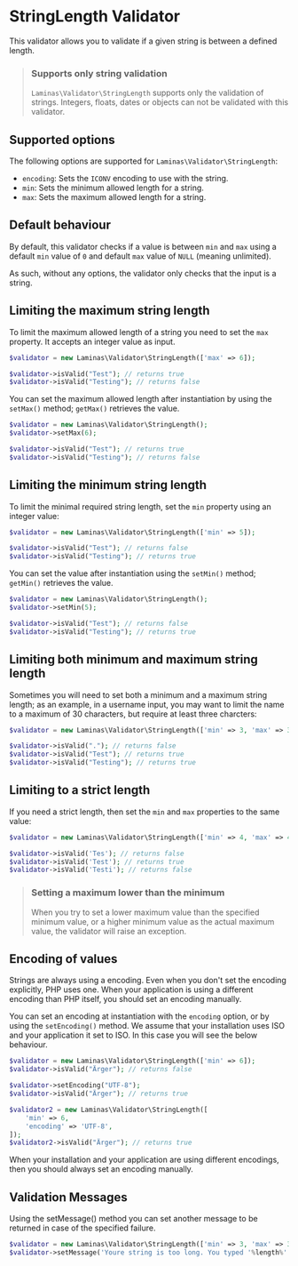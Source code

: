 # StringLength Validator

This validator allows you to validate if a given string is between a defined
length.

> ### Supports only string validation
>
> `Laminas\Validator\StringLength` supports only the validation of strings.
> Integers, floats, dates or objects can not be validated with this validator.

## Supported options

The following options are supported for `Laminas\Validator\StringLength`:

- `encoding`: Sets the `ICONV` encoding to use with the string.
- `min`: Sets the minimum allowed length for a string.
- `max`: Sets the maximum allowed length for a string.

## Default behaviour

By default, this validator checks if a value is between `min` and `max` using a
default `min` value of `0` and default `max` value of `NULL` (meaning unlimited).

As such, without any options, the validator only checks that the input is a
string.

## Limiting the maximum string length

To limit the maximum allowed length of a string you need to set the `max`
property. It accepts an integer value as input.

```php
$validator = new Laminas\Validator\StringLength(['max' => 6]);

$validator->isValid("Test"); // returns true
$validator->isValid("Testing"); // returns false
```

You can set the maximum allowed length after instantiation by using the
`setMax()` method; `getMax()` retrieves the value.

```php
$validator = new Laminas\Validator\StringLength();
$validator->setMax(6);

$validator->isValid("Test"); // returns true
$validator->isValid("Testing"); // returns false
```

## Limiting the minimum string length

To limit the minimal required string length, set the `min`
property using an integer value:

```php
$validator = new Laminas\Validator\StringLength(['min' => 5]);

$validator->isValid("Test"); // returns false
$validator->isValid("Testing"); // returns true
```

You can set the value after instantiation using the `setMin()`
method; `getMin()` retrieves the value.

```php
$validator = new Laminas\Validator\StringLength();
$validator->setMin(5);

$validator->isValid("Test"); // returns false
$validator->isValid("Testing"); // returns true
```

## Limiting both minimum and maximum string length

Sometimes you will need to set both a minimum and a maximum string length;
as an example, in a username input, you may want to limit the name to a maximum
of 30 characters, but require at least three charcters:

```php
$validator = new Laminas\Validator\StringLength(['min' => 3, 'max' => 30]);

$validator->isValid("."); // returns false
$validator->isValid("Test"); // returns true
$validator->isValid("Testing"); // returns true
```

## Limiting to a strict length

If you need a strict length, then set the `min` and `max` properties to the same
value:

```php
$validator = new Laminas\Validator\StringLength(['min' => 4, 'max' => 4]);

$validator->isValid('Tes'); // returns false
$validator->isValid('Test'); // returns true
$validator->isValid('Testi'); // returns false
```

> ### Setting a maximum lower than the minimum
>
> When you try to set a lower maximum value than the specified minimum value, or
> a higher minimum value as the actual maximum value, the validator will raise
> an exception.

## Encoding of values

Strings are always using a encoding. Even when you don't set the encoding
explicitly, PHP uses one. When your application is using a different encoding
than PHP itself, you should set an encoding manually.

You can set an encoding at instantiation with the `encoding` option, or by using
the `setEncoding()` method. We assume that your installation uses ISO and your
application it set to ISO. In this case you will see the below behaviour.

```php
$validator = new Laminas\Validator\StringLength(['min' => 6]);
$validator->isValid("Ärger"); // returns false

$validator->setEncoding("UTF-8");
$validator->isValid("Ärger"); // returns true

$validator2 = new Laminas\Validator\StringLength([
    'min' => 6,
    'encoding' => 'UTF-8',
]);
$validator2->isValid("Ärger"); // returns true
```

When your installation and your application are using different encodings, then
you should always set an encoding manually.

## Validation Messages
Using the setMessage() method you can set another message to be returned in case of the specified failure.

```php
$validator = new Laminas\Validator\StringLength(['min' => 3, 'max' => 30]);
$validator->setMessage('Youre string is too long. You typed '%length%' chars.', Laminas\Validator\StringLength::TOO_LONG);
```
